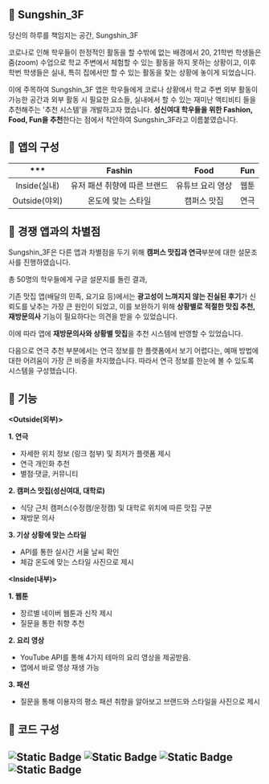 ## 🎫 Sungshin_3F
당신의 하루를 책임지는 공간, Sungshin_3F

코로나로 인해 학우들이 한정적인 활동을 할 수밖에 없는 배경에서 20, 21학번 학생들은 줌(zoom) 수업으로 학교 주변에서 체험할 수 있는 활동을 하지 못하는 상황이고, 이후 학번 학생들은 실내, 특히 집에서만 할 수 있는 활동을 찾는 상황에 놓이게 되었습니다. 

이에 주목하여 Sungshin_3F 앱은 학우들에게 코로나 상황에서 학교 주변 외부 활동이 가능한 공간과 외부 활동 시 필요한 요소들, 실내에서 할 수 있는 재미난 액티비티 들을 추천해주는 '추천 시스템'을 개발하고자 했습니다. **성신여대 학우들을 위한 Fashion, Food, Fun을 추천**한다는 점에서 착안하여 Sungshin_3F라고 이름붙였습니다.

## 🍊 앱의 구성
|***|Fashin|Food|Fun|
|:---:|:---:|:---:|:---:|
|Inside(실내)|유저 패션 취향에 따른 브랜드|유튜브 요리 영상|웹툰|
|Outside(야외)|온도에 맞는 스타일|캠퍼스 맛집|연극|

## 🍊 경쟁 앱과의 차별점
Sungshin_3F은 다른 앱과 차별점을 두기 위해 **캠퍼스 맛집과 연극**부분에 대한 설문조사를 진행하였습니다.

총 50명의 학우들에게 구글 설문지를 돌린 결과,

기존 맛집 앱(배달의 민족, 요기요 등)에서는 **광고성이 느껴지지 않는 진실된 후기**가 신뢰도를 낮추는 가장 큰 원인이 되었고, 이를 보완하기 위해 **상황별로 적절한 맛집 추천, 재방문의사** 기능이 필요하다는 의견을 받을 수 있었습니다.

이에 따라 앱에 **재방문의사와 상황별 맛집**을 추천 시스템에 반영할 수 있었습니다.

다음으로 연극 추천 부분에서는 연극 정보를 한 플랫폼에서 보기 어렵다는, 예매 방법에 대한 어려움이 가장 큰 비중을 차지했습니다. 따라서 연극 정보를 한눈에 볼 수 있도록 시스템을 구성했습니다.

## 🍊 기능
**<Outside(외부)>**


**1. 연극**
   * 자세한 위치 정보 (링크 첨부) 및 최저가 플랫폼 제시
   * 연극 개인화 추천
   * 별점·댓글, 커뮤니티

**2. 캠퍼스 맛집(성신여대, 대학로)**
   * 식당 근처 캠퍼스(수정캠/운정캠) 및 대학로 위치에 따른 맛집 구분 
   * 재방문 의사

**3. 기상 상황에 맞는 스타일**
   * API를 통한 실시간 서울 날씨 확인
   * 체감 온도에 맞는 스타일 사진으로 제시

     
**<Inside(내부)>**

**1. 웹툰**
   * 장르별 네이버 웹툰과 신작 제시
   * 질문을 통한 취향 추천

**2. 요리 영상**
   * YouTube API를 통해 4가지 테마의 요리 영상을 제공받음.
   * 앱에서 바로 영상 재생 가능

**3. 패션**
   * 질문을 통해 이용자의 평소 패션 취향을 알아보고 브랜드와 스타일을 사진으로 제시

## 🍊 코드 구성
![Static Badge](https://img.shields.io/badge/Firebase-%23FF0000)
![Static Badge](https://img.shields.io/badge/API-%23FFA500)
![Static Badge](https://img.shields.io/badge/Crawling(Scrapping)-%23006400)
![Static Badge](https://img.shields.io/badge/Recommendation_Algorithm-%230000FF)
---

